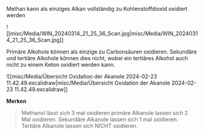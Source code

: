 Methan kann als einziges Alkan vollständig zu Kohlenstoffdioxid oxidiert werden

![[misc/Media/WIN_20240314_21_25_36_Scan.jpg|misc/Media/WIN_20240314_21_25_36_Scan.jpg]]

Primäre Alkohole können als einzige zu Carbonsäuren oxidieren. Sekundäre und tertiäre Alkohole können dies nicht, wobei ein tertiäres Alkohol auch nicht zu einem Keton oxidiert werden kann.

![[misc/Media/Übersicht Oxidation der Akanole 2024-02-23 11.42.49.excalidraw|misc/Media/Übersicht Oxidation der Akanole 2024-02-23 11.42.49.excalidraw]]

**Merken**
> Methanol lässt sich 3 mal oxidieren
> primäre Alkanole lassen sich 2 Mal oxidieren.
> Sekundäre Alkanole lassen sich 1 mal oxidieren.
> Tertiäre  Alkanole lassen sich NICHT oxidieren.